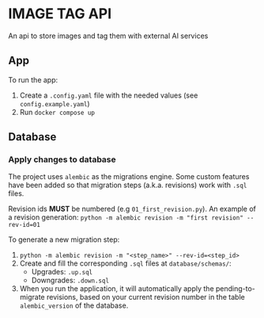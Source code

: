 # IMAGE TAG API

An api to store images and tag them with external AI services

## App

To run the app: 
1. Create a `.config.yaml` file with the needed values (see `config.example.yaml`)
2. Run `docker compose up`


## Database

### Apply changes to database

The project uses `alembic` as the migrations engine. Some custom features have been added so that migration steps (a.k.a. revisions) work with `.sql` files. 

Revision ids **MUST** be numbered (e.g `01_first_revision.py`). An example of a revision generation: `python -m alembic revision -m "first revision" --rev-id=01`


To generate a new migration step:
1. `python -m alembic revision -m "<step_name>" --rev-id=<step_id>`
2. Create and fill the corresponding `.sql` files at `database/schemas/`: 
   - Upgrades: `.up.sql`
   - Downgrades: `.down.sql`
3. When you run the application, it will automatically apply the pending-to-migrate revisions, based on your current revision number in the table `alembic_version` of the database.

